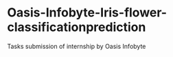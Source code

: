 # Oasis-Infobyte-Iris-flower-classificationprediction
Tasks submission of internship by Oasis Infobyte
